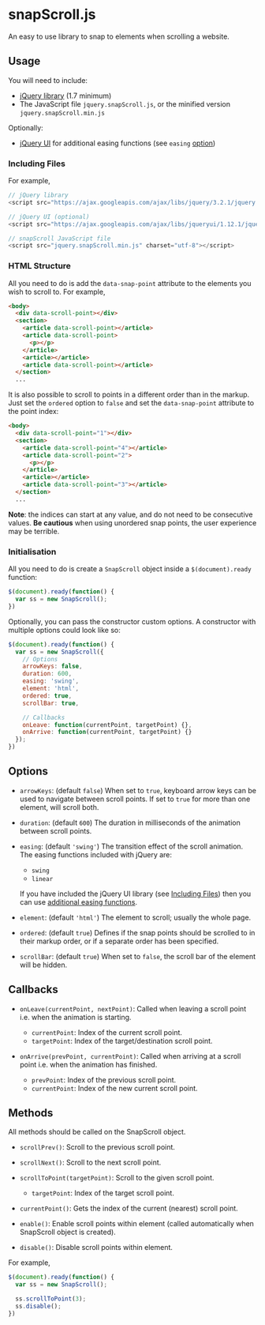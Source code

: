 # snapScroll.js

An easy to use library to snap to elements when scrolling a website.

## Usage

You will need to include:

* [jQuery library](https://jquery.com) (1.7 minimum)
* The JavaScript file `jquery.snapScroll.js`, or the minified version `jquery.snapScroll.min.js`

Optionally:

* [jQuery UI](https://jqueryui.com/) for additional easing functions (see `easing` [option](#options))

### Including Files

For example,

```javascript
// jQuery library
<script src="https://ajax.googleapis.com/ajax/libs/jquery/3.2.1/jquery.min.js" charset="utf-8"></script>

// jQuery UI (optional)
<script src="https://ajax.googleapis.com/ajax/libs/jqueryui/1.12.1/jquery-ui.min.js" charset="utf-8"></script>

// snapScroll JavaScript file
<script src="jquery.snapScroll.min.js" charset="utf-8"></script>
```

### HTML Structure

All you need to do is add the `data-snap-point` attribute to the elements you wish to scroll to. For example,

```html
<body>
  <div data-scroll-point></div>
  <section>
    <article data-scroll-point></article>
    <article data-scroll-point>
      <p></p>
    </article>
    <article></article>
    <article data-scroll-point></article>
  </section>
  ...
```

It is also possible to scroll to points in a different order than in the markup. Just set the `ordered` option to `false` and set the `data-snap-point` attribute to the point index:

```html
<body>
  <div data-scroll-point="1"></div>
  <section>
    <article data-scroll-point="4"></article>
    <article data-scroll-point="2">
      <p></p>
    </article>
    <article></article>
    <article data-scroll-point="3"></article>
  </section>
  ...
```

**Note**: the indices can start at any value, and do not need to be consecutive values. **Be cautious** when using unordered snap points, the user experience may be terrible.

### Initialisation

All you need to do is create a `SnapScroll` object inside a `$(document).ready` function:

```javascript
$(document).ready(function() {
  var ss = new SnapScroll();
})
```

Optionally, you can pass the constructor custom options. A constructor with multiple options could look like so:

```javascript
$(document).ready(function() {
  var ss = new SnapScroll({
    // Options
    arrowKeys: false,
    duration: 600,
    easing: 'swing',
    element: 'html',
    ordered: true,
    scrollBar: true,

    // Callbacks
    onLeave: function(currentPoint, targetPoint) {},
    onArrive: function(currentPoint, targetPoint) {}
  });
})
```

## Options

* `arrowKeys`: (default `false`) When set to `true`, keyboard arrow keys can be used to navigate between scroll points. If set to `true` for more than one element, will scroll both.

* `duration`: (default `600`) The duration in milliseconds of the animation between scroll points.

* `easing`: (default `'swing'`) The transition effect of the scroll animation. The easing functions included with jQuery are:

    * `swing`
    * `linear`

    If you have included the jQuery UI library (see [Including Files](#including-files)) then you can use [additional easing functions](http://api.jqueryui.com/easings/).

* `element`: (default `'html'`) The element to scroll; usually the whole page.

* `ordered`: (default `true`) Defines if the snap points should be scrolled to in their markup order, or if a separate order has been specified.

* `scrollBar`: (default `true`) When set to `false`, the scroll bar of the element will be hidden.

## Callbacks

* `onLeave(currentPoint, nextPoint)`: Called when leaving a scroll point i.e. when the animation is starting.

    * `currentPoint`: Index of the current scroll point.
    * `targetPoint`: Index of the target/destination scroll point.

* `onArrive(prevPoint, currentPoint)`: Called when arriving at a scroll point i.e. when the animation has finished.

    * `prevPoint`: Index of the previous scroll point.
    * `currentPoint`: Index of the new current scroll point.

## Methods

All methods should be called on the SnapScroll object.

* `scrollPrev()`: Scroll to the previous scroll point.

* `scrollNext()`: Scroll to the next scroll point.

* `scrollToPoint(targetPoint)`: Scroll to the given scroll point.

    * `targetPoint`: Index of the target scroll point.

* `currentPoint()`: Gets the index of the current (nearest) scroll point.

* `enable()`: Enable scroll points within element (called automatically when SnapScroll object is created).

* `disable()`: Disable scroll points within element.

For example,

```javascript
$(document).ready(function() {
  var ss = new SnapScroll();

  ss.scrollToPoint(3);
  ss.disable();
})
```
